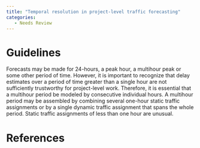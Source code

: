 ```yaml
---
title: "Temporal resolution in project-level traffic forecasting"
categories:
   - Needs Review
---
```


Guidelines
==========

Forecasts may be made for 24-hours, a peak hour, a multihour peak or some other period of time. However, it is important to recognize that delay estimates over a period of time greater than a single hour are not sufficiently trustworthy for project-level work. Therefore, it is essential that a multihour period be modeled by consecutive individual hours. A multihour period may be assembled by combining several one-hour static traffic assignments or by a single dynamic traffic assignment that spans the whole period. Static traffic assignments of less than one hour are unusual.

References
==========

